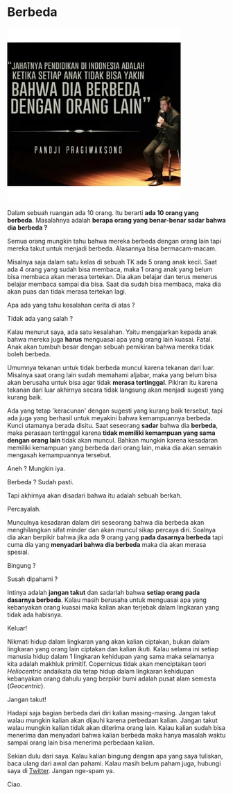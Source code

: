 # Berbeda

![Jahatnya Pendidikan di Indonesia](/assets/post-img/IMG_20141222_073240_1778772847.webp)

Dalam sebuah ruangan ada 10 orang. Itu berarti **ada 10 orang yang berbeda**. Masalahnya adalah **berapa orang yang benar-benar sadar bahwa dia berbeda ?**

Semua orang mungkin tahu bahwa mereka berbeda dengan orang lain tapi mereka takut untuk menjadi berbeda. Alasannya bisa bermacam-macam.

Misalnya saja dalam satu kelas di sebuah TK ada 5 orang anak kecil. Saat ada 4 orang yang sudah bisa membaca, maka 1 orang anak yang belum bisa membaca akan merasa tertekan. Dia akan belajar dan terus menerus belajar membaca sampai dia bisa. Saat dia sudah bisa membaca, maka dia akan puas dan tidak merasa tertekan lagi.

Apa ada yang tahu kesalahan cerita di atas ?

Tidak ada yang salah ?

Kalau menurut saya, ada satu kesalahan. Yaitu mengajarkan kepada anak bahwa mereka juga **harus** menguasai apa yang orang lain kuasai. Fatal. Anak akan tumbuh besar dengan sebuah pemikiran bahwa mereka tidak boleh berbeda.

Umumnya tekanan untuk tidak berbeda muncul karena tekanan dari luar. Misalnya saat orang lain sudah memahami aljabar, maka yang belum bisa akan berusaha untuk bisa agar tidak **merasa tertinggal**. Pikiran itu karena tekanan dari luar akhirnya secara tidak langsung akan menjadi sugesti yang kurang baik.

Ada yang tetap 'keracunan' dengan sugesti yang kurang baik tersebut, tapi ada juga yang berhasil untuk meyakini bahwa kemampuannya berbeda. Kunci utamanya berada disitu. Saat seseorang **sadar** bahwa dia **berbeda**, maka perasaan tertinggal karena **tidak memiliki kemampuan yang sama dengan orang lain** tidak akan muncul. Bahkan mungkin karena kesadaran memiliki kemampuan yang berbeda dari orang lain, maka dia akan semakin mengasah kemampuannya tersebut.

Aneh ? Mungkin iya.

Berbeda ? Sudah pasti.

Tapi akhirnya akan disadari bahwa itu adalah sebuah berkah.

Percayalah.

Munculnya kesadaran dalam diri seseorang bahwa dia berbeda akan menghilangkan sifat minder dan akan muncul sikap percaya diri. Soalnya dia akan berpikir bahwa jika ada 9 orang yang **pada dasarnya berbeda** tapi cuma dia yang **menyadari bahwa dia berbeda** maka dia akan merasa spesial.

Bingung ?

Susah dipahami ?

Intinya adalah **jangan takut** dan sadarlah bahwa **setiap orang pada dasarnya berbeda**. Kalau masih berusaha untuk menguasai apa yang kebanyakan orang kuasai maka kalian akan terjebak dalam lingkaran yang tidak ada habisnya.

Keluar!

Nikmati hidup dalam lingkaran yang akan kalian ciptakan, bukan dalam lingkaran yang orang lain ciptakan dan kalian ikuti. Kalau selama ini setiap manusia hidup dalam 1 lingkaran kehidupan yang sama maka selamanya kita adalah makhluk primitif. Copernicus tidak akan menciptakan teori *Heliocentric* andaikata dia tetap hidup dalam lingkaran kehidupan kebanyakan orang dahulu yang berpikir bumi adalah pusat alam semesta (*Geocentric*).

Jangan takut!

Hadapi saja bagian berbeda dari diri kalian masing-masing. Jangan takut walau mungkin kalian akan dijauhi karena perbedaan kalian. Jangan takut walau mungkin kalian tidak akan diterima orang lain. Kalau kalian sudah bisa menerima dan menyadari bahwa kalian berbeda maka hanya masalah waktu sampai orang lain bisa menerima perbedaan kalian.

Sekian dulu dari saya. Kalau kalian bingung dengan apa yang saya tuliskan, baca ulang dari awal dan pahami. Kalau masih belum paham juga, hubungi saya di [Twitter](https://twitter.com/akhyarrh "Twitter"). Jangan nge-spam ya.

Ciao.
